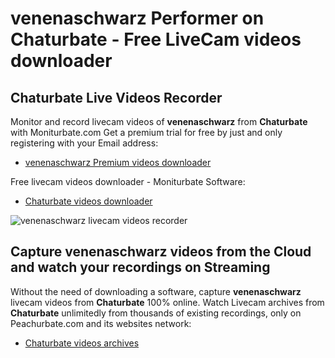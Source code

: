 # venenaschwarz Performer on Chaturbate - Free LiveCam videos downloader

## Chaturbate Live Videos Recorder

Monitor and record livecam videos of **venenaschwarz** from **Chaturbate** with Moniturbate.com
Get a premium trial for free by just and only registering with your Email address:
* [venenaschwarz Premium videos downloader](https://moniturbate.com/request-demo-licence-key.html)

Free livecam videos downloader - Moniturbate Software:
* [Chaturbate videos downloader](https://moniturbate.com/moniturbate-download-software.html)

![venenaschwarz livecam videos recorder](https://peachurnet.com/templates/moniturbate-software.png)


## Capture venenaschwarz videos from the Cloud and watch your recordings on Streaming

Without the need of downloading a software, capture **venenaschwarz** livecam videos from **Chaturbate** 100% online.
Watch Livecam archives from **Chaturbate** unlimitedly from thousands of existing recordings, only on Peachurbate.com and its websites network:
* [Chaturbate videos archives](https://peachurnet.com/)